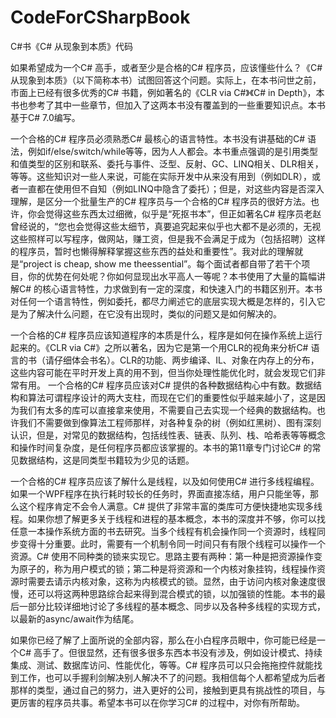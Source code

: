 # CodeForCSharpBook
C#书《C# 从现象到本质》代码

如果希望成为一个C# 高手，或者至少是合格的C# 程序员，应该懂些什么？《C#从现象到本质》（以下简称本书）试图回答这个问题。实际上，在本书问世之前，市面上已经有很多优秀的C# 书籍，例如著名的《CLR via C#》《C# in Depth》，本书也参考了其中一些章节，但加入了这两本书没有覆盖到的一些重要知识点。本书基于C# 7.0编写。 

一个合格的C# 程序员必须熟悉C# 最核心的语言特性。本书没有讲基础的C# 语法，例如if/else/switch/while等等，因为人人都会。本书重点强调的是引用类型和值类型的区别和联系、委托与事件、泛型、反射、GC、LINQ相关、DLR相关，等等。这些知识对一些人来说，可能在实际开发中从来没有用到（例如DLR），或者一直都在使用但不自知（例如LINQ中隐含了委托）；但是，对这些内容是否深入理解，是区分一个批量生产的C# 程序员与一个合格的C# 程序员的很好方法。也许，你会觉得这些东西太过细微，似乎是“死抠书本”，但正如著名C# 程序员老赵曾经说的，“您也会觉得这些太细节，真要追究起来似乎也大都不是必须的，无视这些照样可以写程序，做网站，赚工资，但是我不会满足于成为（包括招聘）这样的程序员，暂时也懒得解释掌握这些东西的益处和重要性”。我对此的理解就是“project is cheap, show me theessential”。每个面试者都自带了若干个项目，你的优势在何处呢？你如何显现出水平高人一等呢？本书使用了大量的篇幅讲解C# 的核心语言特性，力求做到有一定的深度，和快速入门的书籍区别开。本书对任何一个语言特性，例如委托，都尽力阐述它的底层实现大概是怎样的，引入它是为了解决什么问题，在它没有出现时，类似的问题又是如何解决的。 

一个合格的C# 程序员应该知道程序的本质是什么，程序是如何在操作系统上运行起来的。《CLR via C#》之所以著名，因为它是第一个用CLR的视角来分析C# 语言的书（请仔细体会书名）。CLR的功能、两步编译、IL、对象在内存上的分布，这些内容可能在平时开发上真的用不到，但当你处理性能优化时，就会发现它们非常有用。 一个合格的C# 程序员应该对C# 提供的各种数据结构心中有数。数据结构和算法可谓程序设计的两大支柱，而现在它们的重要性似乎越来越小了，这是因为我们有太多的库可以直接拿来使用，不需要自己去实现一个经典的数据结构。也许我们不需要做到像算法工程师那样，对各种复杂的树（例如红黑树）、图有深刻认识，但是，对常见的数据结构，包括线性表、链表、队列、栈、哈希表等等概念和操作时间复杂度，是任何程序员都应该掌握的。本书的第11章专门讨论C# 的常见数据结构，这是同类型书籍较为少见的话题。 

一个合格的C# 程序员应该了解什么是线程，以及如何使用C# 进行多线程编程。如果一个WPF程序在执行耗时较长的任务时，界面直接冻结，用户只能坐等，那么这个程序肯定不会令人满意。C# 提供了非常丰富的类库可方便快捷地实现多线程。如果你想了解更多关于线程和进程的基本概念，本书的深度并不够，你可以找任意一本操作系统方面的书去研究。当多个线程有机会操作同一个资源时，线程同步变得十分重要。此时，需要有一个机制令同一时间只有有限个线程可以操作一个资源。C# 使用不同种类的锁来实现它。思路主要有两种：第一种是把资源操作变为原子的，称为用户模式的锁；第二种是将资源和一个内核对象挂钩，线程操作资源时需要去请示内核对象，这称为内核模式的锁。显然，由于访问内核对象速度很慢，还可以将这两种思路综合起来得到混合模式的锁，以加强锁的性能。本书的最后一部分比较详细地讨论了多线程的基本概念、同步以及各种多线程的实现方式，以最新的async/await作为结尾。 

如果你已经了解了上面所说的全部内容，那么在小白程序员眼中，你可能已经是一个C# 高手了。但很显然，还有很多很多东西本书没有涉及，例如设计模式、持续集成、测试、数据库访问、性能优化，等等。C# 程序员可以只会拖拖控件就能找到工作，也可以手握利剑解决别人解决不了的问题。我相信每个人都希望成为后者那样的类型，通过自己的努力，进入更好的公司，接触到更具有挑战性的项目，与更厉害的程序员共事。希望本书可以在你学习C# 的过程中，对你有所帮助。 


